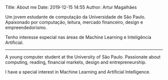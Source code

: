 Title: About me
Date: 2019-12-15 14:55
Author: Artur Magalhães

Um jovem estudante de computação da Universidade de
São Paulo. Apaixonado por computação, leitura, mercado financeiro, design
e empreendedorismo. 

Tenho interesse especial nas áreas de Machine Learning e Inteligência Artificial.

---

A young computer student at the University of
São Paulo. Passionate about computing, reading, financial markets, design
and entrepreneurship.

I have a special interest in Machine Learning and Artificial Intelligence.